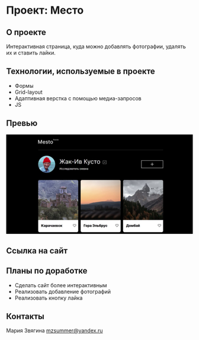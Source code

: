 # Проект: Место

## **О проекте**

Интерактивная страница, куда можно добавлять фотографии, удалять их и ставить лайки.

## **Технологии, используемые в проекте**

* Формы
* Grid-layout
* Адаптивная верстка с помощью медиа-запросов
* JS 

## **Превью**

![Превью сайта](/images/preview-mesto.JPG)

## **Ссылка на сайт**


## **Планы по доработке**

* Сделать сайт более интерактивным
* Реализовать добавление фотографий
* Реализовать кнопку лайка

## **Контакты**
Мария Звягина
mzsummer@yandex.ru
